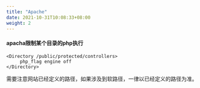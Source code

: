 ```yaml
---
title: "Apache"
date: 2021-10-31T10:08:33+08:00
weight: 2
---
```


#### apacha限制某个目录的php执行
```
<Directory /public/protected/controllers>
     php_flag engine off
</Directory>
```  
需要注意网站已经定义的路径，如果涉及到软路径，一律以已经定义的路径为准。